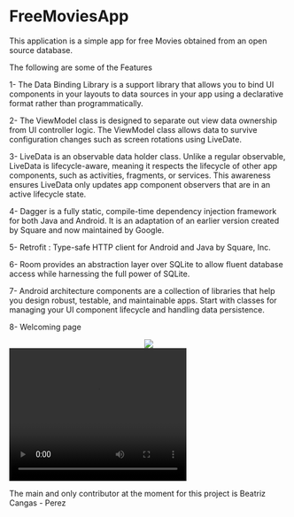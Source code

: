 # FreeMoviesApp

This application is a simple app for free Movies obtained from an open source database.

The following are some of the Features

1- The Data Binding Library is a support library that allows you to bind UI components in your layouts to data sources in your app using a declarative format rather than programmatically.

2- The ViewModel class is designed to separate out view data ownership from UI controller logic.
The ViewModel class allows data to survive configuration changes such as screen rotations using LiveDate.

3- LiveData is an observable data holder class. Unlike a regular observable, LiveData is lifecycle-aware, meaning it respects the lifecycle of other app components, such as activities, fragments, or services. This awareness ensures LiveData only updates app component observers that are in an active lifecycle state.

4- Dagger is a fully static, compile-time dependency injection framework for both Java and Android. It is an adaptation of an earlier version created by Square and now maintained by Google.

5- Retrofit : Type-safe HTTP client for Android and Java by Square, Inc.

6- Room provides an abstraction layer over SQLite to allow fluent database access while harnessing the full power of SQLite.

7- Android architecture components are a collection of libraries that help you design robust, testable, and maintainable apps. Start with classes for managing your UI component lifecycle and handling data persistence.

8- Welcoming page

<div align="center">
    <t> <img src= "<img src="https://drive.google.com/uc?export=view&id=1BZaB3bpRxg1ZvPRyPXN4"</img> 
</div>

<video width="320" height="240" controls>
  <source src="https://www.youtube.com/watch?v=g-0VG1mbV48" type="video/mp4">
</video>

The main and only contributor at the moment for this project is Beatriz Cangas - Perez
